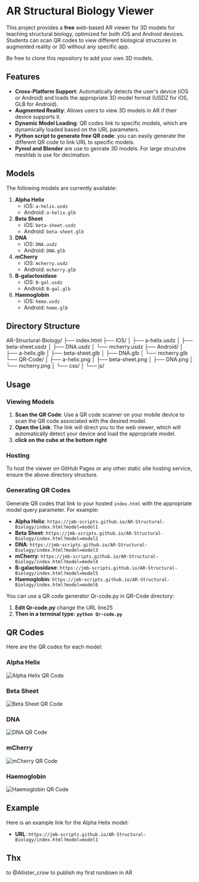 # AR Structural Biology Viewer

This project provides a **free** web-based AR viewer for 3D models for teaching structural biology, optimized for both iOS and Android devices. Students can scan QR codes to view different biological structures in augmented reality or 3D without any specific app.

Be free to clone this repository to add your own 3D models.

## Features

- **Cross-Platform Support**: Automatically detects the user's device (iOS or Android) and loads the appropriate 3D model format (USDZ for iOS, GLB for Android).
- **Augmented Reality**: Allows users to view 3D models in AR if their device supports it.
- **Dynamic Model Loading**: QR codes link to specific models, which are dynamically loaded based on the URL parameters.
- **Python script to generate free QR code**: you can easily generate the different QR code to link URL to specific models.
- **Pymol and Blender** are use to genrate 3D models. For large strucutre meshlab is use for decimation.

## Models

The following models are currently available:

1. **Alpha Helix**
   - iOS: `a-helix.usdz`
   - Android: `a-helix.glb`
2. **Beta Sheet**
   - iOS: `beta-sheet.usdz`
   - Android: `beta-sheet.glb`
3. **DNA**
   - iOS: `DNA.usdz`
   - Android: `DNA.glb`
4. **mCherry**
   - iOS: `mcherry.usdz`
   - Android: `mcherry.glb`
5. **B-galactosidase**
   - iOS: `B-gal.usdz`
   - Android: `B-gal.glb`
6. **Haemoglobin**
   - iOS: `hemo.usdz`
   - Android: `hemo.glb`
     
## Directory Structure

AR-Structural-Biology/
├── index.html
├── IOS/
│   ├── a-helix.usdz
│   ├── beta-sheet.usdz
│   ├── DNA.usdz
│   └── mcherry.usdz
├── Android/
│   ├── a-helix.glb
│   ├── beta-sheet.glb
│   ├── DNA.glb
│   └── mcherry.glb
└── QR-Code/
│   ├── a-helix.png
│   ├── beta-sheet.png
│   ├── DNA.png
│   └── mcherry.png
│
└── css/
│
└── js/

## Usage

### Viewing Models

1. **Scan the QR Code**: Use a QR code scanner on your mobile device to scan the QR code associated with the desired model.
2. **Open the Link**: The link will direct you to the web viewer, which will automatically detect your device and load the appropriate model.
3. **click on the cube at the bottom right**

### Hosting

To host the viewer on GitHub Pages or any other static site hosting service, ensure the above directory structure.

### Generating QR Codes

Generate QR codes that link to your hosted `index.html` with the appropriate model query parameter. For example:

- **Alpha Helix**: `https://jmb-scripts.github.io/AR-Structural-Biology/index.html?model=model1`
- **Beta Sheet**: `https://jmb-scripts.github.io/AR-Structural-Biology/index.html?model=model2`
- **DNA**: `https://jmb-scripts.github.io/AR-Structural-Biology/index.html?model=model3`
- **mCherry**: `https://jmb-scripts.github.io/AR-Structural-Biology/index.html?model=model4`
- **B-galactosidase**: `https://jmb-scripts.github.io/AR-Structural-Biology/index.html?model=model5`
- **Haemoglobin**: `https://jmb-scripts.github.io/AR-Structural-Biology/index.html?model=model6`

You can use a QR code generator Qr-code.py in QR-Code directory:

1. **Edit Qr-code.py**
   change the URL line25
2. **Then in a terminal type:**
 **`python Qr-code.py`**

## QR Codes

Here are the QR codes for each model:

### Alpha Helix
![Alpha Helix QR Code](QR-Code/a-helix.png)

### Beta Sheet
![Beta Sheet QR Code](QR-Code/beta-sheet.png)

### DNA
![DNA QR Code](QR-Code/DNA.png)

### mCherry
![mCherry QR Code](QR-Code/mcherry.png)

### Haemoglobin
![Haemoglobin QR Code](QR-Code/hemo.png)

## Example

Here is an example link for the Alpha Helix model:

- **URL**: `https://jmb-scripts.github.io/AR-Structural-Biology/index.html?model=model1`
## Thx
to @Allister_crow to publish my first rundown in AR 
